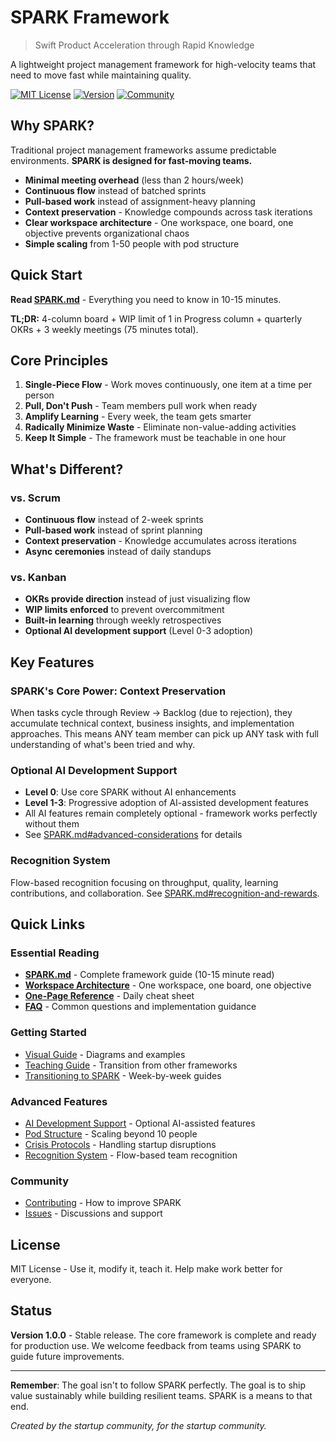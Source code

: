 # SPARK Framework

> Swift Product Acceleration through Rapid Knowledge

A lightweight project management framework for high-velocity teams that need to move fast while maintaining quality.

[![MIT License](https://img.shields.io/badge/License-MIT-blue.svg)](LICENSE)
[![Version](https://img.shields.io/badge/Version-1.0.0-green.svg)](SPARK.md)
[![Community](https://img.shields.io/badge/Community-Welcome-orange.svg)](CONTRIBUTING.md)

## Why SPARK?

Traditional project management frameworks assume predictable environments. **SPARK is designed for fast-moving teams.**

- **Minimal meeting overhead** (less than 2 hours/week)
- **Continuous flow** instead of batched sprints
- **Pull-based work** instead of assignment-heavy planning
- **Context preservation** - Knowledge compounds across task iterations
- **Clear workspace architecture** - One workspace, one board, one objective prevents organizational chaos
- **Simple scaling** from 1-50 people with pod structure

## Quick Start

**Read [SPARK.md](SPARK.md)** - Everything you need to know in 10-15 minutes.

**TL;DR:** 4-column board + WIP limit of 1 in Progress column + quarterly OKRs + 3 weekly meetings (75 minutes total).

## Core Principles

1. **Single-Piece Flow** - Work moves continuously, one item at a time per person
2. **Pull, Don't Push** - Team members pull work when ready
3. **Amplify Learning** - Every week, the team gets smarter
4. **Radically Minimize Waste** - Eliminate non-value-adding activities
5. **Keep It Simple** - The framework must be teachable in one hour

## What's Different?

### vs. Scrum
- **Continuous flow** instead of 2-week sprints
- **Pull-based work** instead of sprint planning
- **Context preservation** - Knowledge accumulates across iterations
- **Async ceremonies** instead of daily standups

### vs. Kanban
- **OKRs provide direction** instead of just visualizing flow
- **WIP limits enforced** to prevent overcommitment
- **Built-in learning** through weekly retrospectives
- **Optional AI development support** (Level 0-3 adoption)

## Key Features

### SPARK's Core Power: Context Preservation
When tasks cycle through Review → Backlog (due to rejection), they accumulate technical context, business insights, and implementation approaches. This means ANY team member can pick up ANY task with full understanding of what's been tried and why.

### Optional AI Development Support
- **Level 0**: Use core SPARK without AI enhancements
- **Level 1-3**: Progressive adoption of AI-assisted development features
- All AI features remain completely optional - framework works perfectly without them
- See [SPARK.md#advanced-considerations](SPARK.md#advanced-considerations) for details

### Recognition System
Flow-based recognition focusing on throughput, quality, learning contributions, and collaboration. See [SPARK.md#recognition-and-rewards](SPARK.md#recognition-and-rewards).

## Quick Links

### Essential Reading
- **[SPARK.md](SPARK.md)** - Complete framework guide (10-15 minute read)
- **[Workspace Architecture](SPARK.md#workspace-architecture-principle)** - One workspace, one board, one objective
- **[One-Page Reference](reference/One-Page-Reference.md)** - Daily cheat sheet
- **[FAQ](SPARK.md#faq)** - Common questions and implementation guidance

### Getting Started
- [Visual Guide](guides/Visual-Guide.md) - Diagrams and examples
- [Teaching Guide](guides/Teaching-Guide.md) - Transition from other frameworks
- [Transitioning to SPARK](SPARK.md#transitioning-to-spark) - Week-by-week guides

### Advanced Features
- [AI Development Support](SPARK.md#advanced-considerations) - Optional AI-assisted features
- [Pod Structure](SPARK.md#scaling-beyond-10-people) - Scaling beyond 10 people
- [Crisis Protocols](protocols/) - Handling startup disruptions
- [Recognition System](SPARK.md#recognition-and-rewards) - Flow-based team recognition

### Community
- [Contributing](CONTRIBUTING.md) - How to improve SPARK
- [Issues](../../issues) - Discussions and support

## License

MIT License - Use it, modify it, teach it. Help make work better for everyone.

## Status

**Version 1.0.0** - Stable release. The core framework is complete and ready for production use. We welcome feedback from teams using SPARK to guide future improvements.

---

**Remember**: The goal isn't to follow SPARK perfectly. The goal is to ship value sustainably while building resilient teams. SPARK is a means to that end.

*Created by the startup community, for the startup community.*